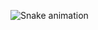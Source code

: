 ![Snake animation](https://github.com/araujod08/araujod08/blob/output/github-contribution-grid-snake.svg)
